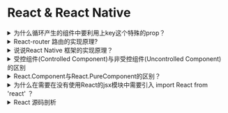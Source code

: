 # React & React Native

<details>
<summary>为什么循环产生的组件中要利用上key这个特殊的prop？</summary>

Keys负责帮助React跟踪列表中哪些元素被改变/添加/移除。React利用子元素的key在比较两棵树的时候，快速得知一个元素是新的还是刚刚被移除。没有keys，React也就不知道当前哪一个的item被移除了

#### 参考

- [Questions-and-Answers](https://github.com/markyun/My-blog/tree/master/Front-end-Developer-Questions/Questions-and-Answers)

</details>

<details>
<summary>React-router 路由的实现原理?</summary>

#### 参考

- [react-router的实现原理](https://blog.csdn.net/tangzhl/article/details/79696055)
- [React-router路由基本原理](https://blog.csdn.net/leviscar/article/details/81878677)

</details>

<details>
<summary>说说React Native 框架的实现原理？</summary>

- React Native如何把React转化为原生API

> React Native会在一开始生成OC模块表，然后把这个模块表传入JS中，JS参照模块表，就能间接调用OC的代码。
相当于买了一个机器人（OC），对应一份说明书（模块表），用户（JS）参照说明书去执行机器人的操作

- React Native是如何做到JS和OC交互

> iOS原生API有个JavaScriptCore框架，通过它就能实现JS和OC交互，想了解JavaScriptCore，请点击JavaScriptCore
1.首先写好JSX代码（React框架就是使用JSX语法）
2.把JSX代码解析成javaScript代码
3.OC读取JS文件
4.把javaScript代码读取出来，利用JavaScriptCore执行
5.javaScript代码返回一个数组，数组中会描述OC对象，OC对象的属性，OC对象所需要执行的方法，这样就能让这个对象设置属性，并且调用方法

#### 参考

- [【React Native】从源码一步一步解析它的实现原理](https://www.jianshu.com/p/5cc61ec04b39)

</details>

<details>
<summary>受控组件(Controlled Component)与非受控组件(Uncontrolled Component)的区别</summary>

#### 参考

- [
React中受控与非受控组件](https://segmentfault.com/a/1190000012404114)

</details>

<details>
<summary>React.Component与React.PureComponent的区别？</summary>

> `React.PureComponent` 与 `React.Component` 几乎完全相同，但 `React.PureComponent` 通过 prop 和 state 的 **`浅对比`** 来实现 shouldComponentUpate()

> React.PureComponent 的 shouldComponentUpdate() 只会对对象进行浅对比。如果对象包含复杂的数据结构，它可能会因深层的数据不一致而产生错误的否定判断(表现为对象深层的数据已改变视图却没有更新, 原文：false-negatives)。当你期望只拥有简单的props和state时，才去继承 PureComponent ，或者在你知道深层的数据结构已经发生改变时使用 forceUpate() 。或者，考虑使用 不可变对象 来促进嵌套数据的快速比较。  

> 此外,React.PureComponent 的 shouldComponentUpate() 会忽略整个组件的子级。请确保所有的子级组件也是”Pure”的

#### 参考

- [React.PureComponent](https://react.docschina.org/docs/react-api.html#reactpurecomponent)

</details>

<details>
<summary>为什么在需要在没有使用React的jsx模块中需要引入 import React from 'react' ？</summary>

> 每个JSX元素仅是调用 `React.createElement` 的语法糖，因此在调用 `render` 方式时，底层实现其实依然调用的是 `React.createElement`，因此需要引入

#### 参考

- [Creating React Elements](https://react.docschina.org/docs/react-api.html#creating-react-elements)

</details>

<details>
<summary>React 源码剖析</summary>

- [React源码解析](https://juejin.im/post/5a84682ef265da4e83266cc4)
- [React 源码全方位剖析](http://www.sosout.com/2018/08/12/react-source-analysis.html)

</details>